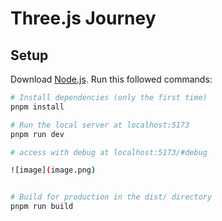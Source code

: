 # Three.js Journey

## Setup
Download [Node.js](https://nodejs.org/en/download/).
Run this followed commands:

``` bash
# Install dependencies (only the first time)
pnpm install

# Run the local server at localhost:5173
pnpm run dev

# access with debug at localhost:5173/#debug

![image](image.png)


# Build for production in the dist/ directory
pnpm run build
```

